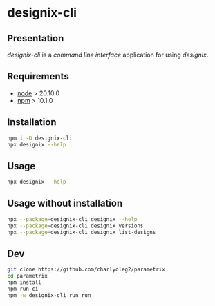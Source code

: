 designix-cli
============


Presentation
------------

*designix-cli* is a *command line interface* application for using *designix*.


Requirements
------------

- [node](https://nodejs.org) > 20.10.0
- [npm](https://docs.npmjs.com/cli) > 10.1.0


Installation
------------

```bash
npm i -D designix-cli
npx designix --help
```


Usage
-----

```bash
npx designix --help
```

Usage without installation
--------------------------

```bash
npx --package=designix-cli designix --help
npx --package=designix-cli designix versions
npx --package=designix-cli designix list-designs
```


Dev
---

```bash
git clone https://github.com/charlyoleg2/parametrix
cd parametrix
npm install
npm run ci
npm -w designix-cli run run
```




